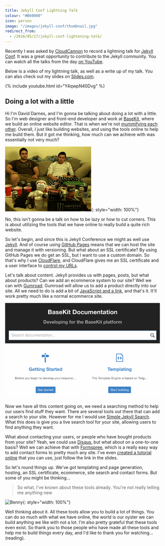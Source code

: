 ```yaml
---
title: Jekyll Conf Lightning Talk
colour: "#B60000"
icon: person
image: "/images/jekyll-conf/thumbnail.jpg"
redirect_from:
  - /2016/05/17/jekyll-conf-lightening-talk/
---
```


Recently I was asked by [CloudCannon](http://cloudcannon.com/) to record a lightning talk for [Jekyll Conf](http://jekyllconf.com/). It was a great opportunity to contribute to the Jekyll community. You can watch all the talks from the day [on YouTube](https://www.youtube.com/playlist?list=PLrxYIq_0LFJdi2HJ6lnY4nm7ewu221hyS).

<!-- more -->

Below is a video of my lightning talk, as well as a write up of my talk. You can also check out my slides on [Slides.com](http://slides.com/daviddarnes/deck-1).

{% include youtube.html id="Y4qwpN40Dvg" %}

## Doing a lot with a little

Hi I'm David Darnes, and I'm gonna be talking about doing a lot with a little. So I'm web designer and front-end developer and work at [BaseKit](http://www.basekit.com/), where we build an online website editor. That is when we're not [mummifying each other](http://slides.com/daviddarnes/deck-1#/2). Overall, I just like building websites, and using the tools online to help me build them. But it got me thinking, how much can we achieve with was essentially not very much?

![lazy](/images/jekyll-conf/lazy.gif "lazy"){: style="width: 100%"}

No, this isn't gonna be a talk on how to be lazy or how to cut corners. This is about utilizing the tools that we have online to really build a quite rich website.

So let's begin, and since this is Jekyll Conference we might as well use [Jekyll](http://jekyllrb.com/). And of course using [GitHub Pages](https://pages.github.com/) means that we can host the site and manage it with versioning. But what about an SSL certificate? By using GitHub Pages we do get an SSL, but I want to use a custom domain. So that's why I use [CloudFlare](https://www.cloudflare.com/), and CloudFlare gives me an SSL certificate and a user interface to [control my URLs](http://slides.com/daviddarnes/deck-1/#/6).

Let's talk about content. Jekyll provides us with pages, posts, but what about products? Can we add an ecommerce system to our site? Well we can with [Gumroad](https://gumroad.com/). Gumroad will allow us to add a product directly into our site. All we need to do is add a bit of [JavaScript and a link](http://slides.com/daviddarnes/deck-1/#/8), and that's it. It'll work pretty much like a normal ecommerce site.

![Simple Jekyll Search](/images/jekyll-conf/docs-search.gif "Simple Jekyll Search")

Now we have all this content going on, we need a searching method to help our users find stuff they want. There are several tools out there that can add a search to your site. However for me I would use [Simple Jekyll Search](https://github.com/christian-fei/Simple-Jekyll-Search). What this does is give you a live search tool for your site, allowing users to find anything they want.

What about contacting your users, or people who have bought products from your site? Yeah, we could use [Disqus](https://disqus.com/), but what about on a one-to-one basis? Well we can achieve that with [Formspree](https://formspree.io/), which is a really easy way to add contact forms to pretty much any site. I've even [created a tutorial online](http://webdesign.tutsplus.com/tutorials/quick-tip-add-a-formspree-form-to-your-static-sites--cms-23870) that you can use, just follow the link in the slides.

So let's round things up. We've got templating and page generation, hosting, an SSL certificate, ecommerce, site search and contact forms. But some of you might be thinking...

> So what, I've known about these tools already. You're not really telling me anything new

![Benny](/images/jekyll-conf/benny.gif "Benny"){: style="width: 100%"}

Well thinking about it. All these tools allow you to build a lot of things. You can do so much with what we have online, the world is our oyster we can build anything we like with not a lot. I'm also pretty grateful that these tools even exist. So thank you to those people who have made all these tools and help me to build things every day, and I'd like to thank you for watching... (reading).
